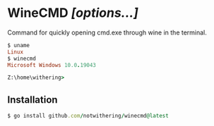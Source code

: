 # WineCMD _[options...]_

Command for quickly opening cmd.exe through wine in the terminal.

```ruby
$ uname
Linux
$ winecmd
Microsoft Windows 10.0.19043

Z:\home\withering>
```

## Installation

```ruby
$ go install github.com/notwithering/winecmd@latest
```

